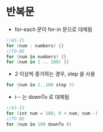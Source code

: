 # 반복문
* for-each 문이 for-in 문으로 대체됨
```kotlin
//AS-IS
for (num : numbers) {}
//TO-BE
for (num in numbers) {}
for (num in 1 .. 100) {}
```
* 2 이상씩 증가하는 경우, step 을 사용
```kotlin
for (num in 1..100 step 3)
```

* i-- 는 downTo 로 대체됨
```kotlin
//AS-IS
for (int num = 100; 0 < num; num--)
//TO-BE
for (num in 100 downTo 0)
```